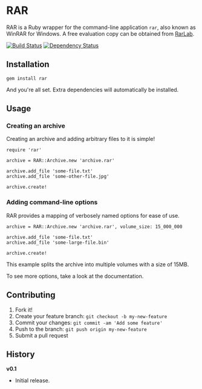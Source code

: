 # RAR

RAR is a Ruby wrapper for the command-line application `rar`, also known as
WinRAR for Windows. A free evaluation copy can be obtained from [RarLab](http://rarlab.com).

[![Build Status](https://travis-ci.org/mkroman/rar.svg)](https://travis-ci.org/mkroman/rar)
[![Dependency Status](https://gemnasium.com/mkroman/rar.svg)](https://gemnasium.com/mkroman/rar)

## Installation

`gem install rar`

And you're all set. Extra dependencies will automatically be installed.

## Usage

### Creating an archive

Creating an archive and adding arbitrary files to it is simple!

    require 'rar'

    archive = RAR::Archive.new 'archive.rar'

    archive.add_file 'some-file.txt'
    archive.add_file 'some-other-file.jpg'

    archive.create!

### Adding command-line options

RAR provides a mapping of verbosely named options for ease of use.

    archive = RAR::Archive.new 'archive.rar', volume_size: 15_000_000

    archive.add_file 'some-file.txt'
    archive.add_file 'some-large-file.bin'

    archive.create!

This example splits the archive into multiple volumes with a size of 15MB.

To see more options, take a look at the documentation.

## Contributing

1. Fork it!
2. Create your feature branch: `git checkout -b my-new-feature`
3. Commit your changes: `git commit -am 'Add some feature'`
4. Push to the branch: `git push origin my-new-feature`
5. Submit a pull request

## History

__v0.1__

+ Initial release.
